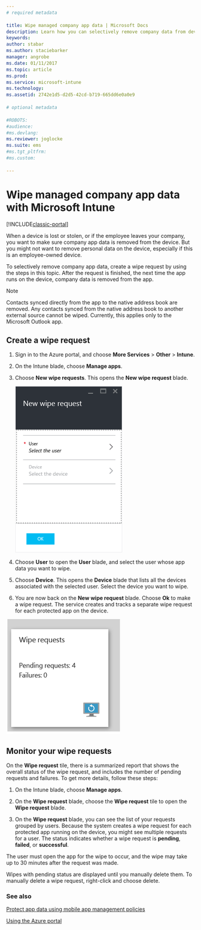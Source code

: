 ```yaml
---
# required metadata

title: Wipe managed company app data | Microsoft Docs
description: Learn how you can selectively remove company data from devices remotely.
keywords:
author: stabar
ms.author: staciebarker
manager: angrobe
ms.date: 01/11/2017
ms.topic: article
ms.prod:
ms.service: microsoft-intune
ms.technology:
ms.assetid: 2742e1d5-d2d5-42cd-b719-665dd6e0a0e9

# optional metadata

#ROBOTS:
#audience:
#ms.devlang:
ms.reviewer: joglocke
ms.suite: ems
#ms.tgt_pltfrm:
#ms.custom:

---
```


# Wipe managed company app data with Microsoft Intune

[!INCLUDE[classic-portal](../includes/classic-portal.md)]

When a device is lost or stolen, or if the employee leaves your company, you want to make sure company app data is removed from the device. But you might not want to remove personal data on the device, especially if this is an employee-owned device.

To selectively remove company app data, create a wipe request by using the steps in this topic. After the request is finished, the next time the app runs on the device, company data is removed from the app.
>[!NOTE]
> Contacts synced directly from the app to the native address book are removed. Any contacts synced from the native address book to another external source cannot be wiped. Currently, this applies only to the Microsoft Outlook app.



## Create a wipe request

1.  Sign in to the Azure portal, and choose **More Services** > **Other** > **Intune**.

2.  On the Intune blade, choose **Manage apps**.

3.  Choose  **New wipe requests**. This opens the **New wipe request** blade.

    ![Screenshot of the New wipe request blade](../media/AppManagement/AzurePortal_MAM_NewWipeRequest.png)

4.  Choose **User** to open the **User** blade, and select the user whose app data you want to wipe.

5.  Choose **Device**.  This opens the **Device** blade that lists all the devices associated with the selected user.  Select the device you want to wipe.

6.  You are now back on the **New wipe request** blade. Choose **Ok** to make a wipe request. The service creates and tracks a separate wipe request for each protected app on the device.

![Screenshot of the Wipe requests tile ](../media/AppManagement/AzurePortal_MAM_WipeRequestsSummary.png)

## Monitor your wipe requests

On the **Wipe request** tile, there is a summarized report that shows the overall status of the wipe request, and includes the number of pending requests and failures. To get more details, follow these steps:

1.  On the Intune blade, choose **Manage apps**.

2.  On the **Wipe request** blade, choose the **Wipe request** tile to open the **Wipe request** blade.

3.  On the **Wipe request** blade, you can see the list of your requests grouped by users. Because the system creates a wipe request for each protected app running on the device, you might see multiple requests for a user. The status indicates whether a wipe request is **pending**, **failed**, or **successful**.

The user must open the app for the wipe to occur, and the wipe may take up to 30 minutes after the request was made.

Wipes with pending status are displayed until you manually delete them.  To manually delete a wipe request, right-click and choose delete.

### See also
[Protect app data using mobile app management policies ](protect-app-data-using-mobile-app-management-policies-with-microsoft-intune.md)

[Using the Azure portal](azure-portal-for-microsoft-intune-mam-policies.md)
